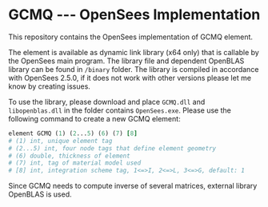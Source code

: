 # GCMQ --- OpenSees Implementation

This repository contains the OpenSees implementation of GCMQ element.

The element is available as dynamic link library (x64 only) that is callable by the OpenSees main program. The library file and dependent OpenBLAS library can be found in `/binary` folder. The library is compiled in accordance with OpenSees 2.5.0, if it does not work with other versions please let me know by creating issues.

To use the library, please download and place `GCMQ.dll` and `libopenblas.dll` in the folder contains `OpenSees.exe`. Please use the following command to create a new GCMQ element:

```tcl
element GCMQ (1) (2...5) (6) (7) [8]
# (1) int, unique element tag
# (2...5) int, four node tags that define element geometry
# (6) double, thickness of element
# (7) int, tag of material model used
# [8] int, integration scheme tag, 1<=>I, 2<=>L, 3<=>G, default: 1
```

Since GCMQ needs to compute inverse of several matrices, external library OpenBLAS is used.